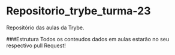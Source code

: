 # Repositorio_trybe_turma-23
Repositório das aulas da Trybe.

###Estrutura
  Todos os conteudos dados em aulas estarão no seu respectivo pull Request!

